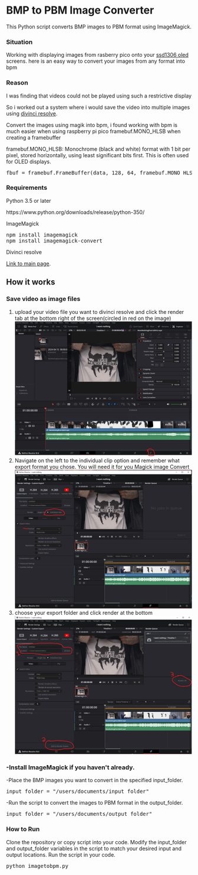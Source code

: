 <h1>BMP to PBM Image Converter</h1>
This Python script converts BMP images to PBM format using ImageMagick.

<h3>Situation</h3>
<p>Working with displaying images from rasberry pico onto your <a href="https://esphome.io/components/display/ssd1306.html">ssd1306 oled</a> screens. here is an easy way to convert your images from any format into bpm </p>

<h3>Reason</h3>
<p>I was finding that videos could not be played using such a restrictive display</p>
<p>So i worked out a system where i would save the video into multiple images using <a href="https://www.blackmagicdesign.com/products/davinciresolve/?gad_source=1&gclid=Cj0KCQjwltKxBhDMARIsAG8KnqVhnjNkxVSnKG_3CkTPRG3tfB5WcNx2tyGtQNUmTOsl0KYXpnt_pkkaAlgoEALw_wcB">divinci resolve</a>.</p>
<p>Convert the images using magik into bpm, i found working with bpm is much easier when using raspberry pi pico framebuf.MONO_HLSB when creating a framebuffer</p>
<p>framebuf.MONO_HLSB: Monochrome (black and white) format with 1 bit per pixel, stored horizontally, using least significant bits first. This is often used for OLED displays.</p>
<pre>
fbuf = framebuf.FrameBuffer(data, 128, 64, framebuf.MONO_HLSB)
</pre>

<h3>Requirements</h3>
Python 3.5 or later
<p>https://www.python.org/downloads/release/python-350/</p>

ImageMagick

<pre>
npm install imagemagick
npm install imagemagick-convert
</pre>

Divinci resolve

<p><a href="https://www.blackmagicdesign.com/products/davinciresolve/?gad_source=1&gclid=Cj0KCQjwltKxBhDMARIsAG8KnqVhnjNkxVSnKG_3CkTPRG3tfB5WcNx2tyGtQNUmTOsl0KYXpnt_pkkaAlgoEALw_wcB">Link to main page</a>.</p>

<h2>How it works</h2>

<h3>Save video as image files</h3>
<ol>
<li>upload your video file you want to divinci resolve and click the render tab at the bottom right of the screen(circled in red on the image)</li>
<img src="./readmeimages/screen_one.png" alt="Screen One">
<li>Navigate on the left to the individual clip option and remember what export format you chose. You will need it for you Magick image Convert</li>
<img src="./readmeimages/screen_two.png" alt="Screen Two">
<li>choose your export folder and click render at the bottom</li>
<img src="./readmeimages/screen_three.png" alt="Screen Three">
</ol>

<h3>-Install ImageMagick if you haven't already.</h3>
<p>-Place the BMP images you want to convert in the specified input_folder.</p>
<pre>input_folder = "/users/documents/input_folder"</pre>
<p>-Run the script to convert the images to PBM format in the output_folder.</p>
<pre>input_folder = "/users/documents/output_folder"</pre>

<h3>How to Run</h3>
Clone the repository or copy script into your code.
Modify the input_folder and output_folder variables in the script to match your desired input and output locations.
Run the script in your code.

<pre>python imagetobpm.py</pre>
